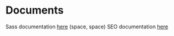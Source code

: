 # Documents
Sass documentation [here](https://github.com/CharmiTrambadiya/Documents/blob/master/Sass.md) (space, space)
SEO documentation [here](https://github.com/CharmiTrambadiya/Documents/blob/master/SEO.md)